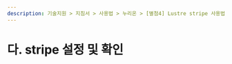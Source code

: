 ```yaml
---
description: 기술지원 > 지침서 > 사용법 > 누리온 > [별첨4] Lustre stripe 사용법 > 다. stripe 설정 및 확인
---
```


# 다. stripe 설정 및 확인

